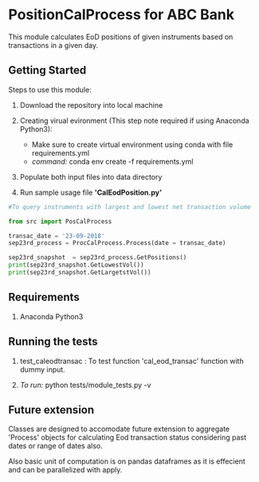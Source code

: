 # PositionCalProcess for ABC Bank

This module calculates EoD positions of given instruments based on transactions in a given day.

## Getting Started
Steps to use this module:
1. Download the repository into local machine
2. Creating virual evironment (This step note required if using Anaconda Python3):
   - Make sure to create virtual environment using conda with file requirements.yml
   - *command:* conda env create -f requirements.yml

3. Populate both input files into data directory 
4. Run sample usage file **'CalEodPosition.py'**


```python
#To query instruments with largest and lowest net transaction volume 

from src import PosCalProcess 

transac_date = '23-09-2018'
sep23rd_process = ProcCalProcess.Process(date = transac_date)

sep23rd_snapshot  = sep23rd_process.GetPositions()
print(sep23rd_snapshot.GetLowestVol())
print(sep23rd_snapshot.GetLargetstVol())
```

## Requirements
1. Anaconda Python3

## Running the tests

1. test_caleodtransac : To test function 'cal_eod_transac' function with dummy input. 

2. *To run:*  python tests/module_tests.py -v

## Future extension

Classes are designed to accomodate future extension to aggregate 'Process' objects for calculating Eod transaction status considering past dates or range of dates also.

Also basic unit of computation is on pandas dataframes as it is effecient and can be parallelized with apply.

